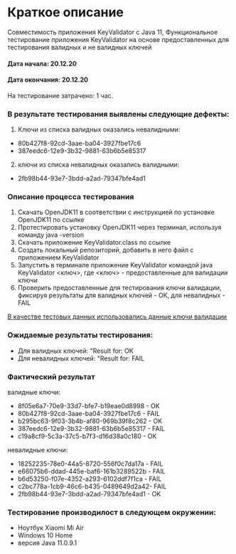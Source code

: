 # Краткое описание
 Совместимость приложения KeyValidator c Java 11, Функциональное тестирование приложения KeyValidator на основе предоставленных для тестирования валидных и не валидных ключей
#### Дата начала: 20.12.20
#### Дата окончания: 20.12.20

На тестирование затрачено: 1 час.

### В результате тестирования выявлены следующие дефекты:
1. Ключи из списка валидных оказались невалидными:
* 80b427f8-92cd-3aae-ba04-3927fbe17c6
* 387eedc6-12e9-3b32-9881-63b6b5e85317
2. ключи из списка невалидных оказались валидными:
* 2fb98b44-93e7-3bdd-a2ad-79347bfe4ad1

### Описание процесса тестирования
1. Скачать OpenJDK11 в соответствии с инструкцией по установке OpenJDK11 по ссылке
2. Протестировать установку OpenJDK11 через терминал, используя команду java -version
3. Скачать приложение KeyValidator.class по ссылке
4. Создать локальный репозиторий, добавить в него файл с приложением KeyValidator
5. Запустить в терминале приложение KeyValidator командой java KeyValidator <ключ>, где <ключ> - предоставленные для валидации ключи
6. Проверить предоставленные для тестирования ключи валидации, фиксируя результаты для валидных ключей - ОК, для невалидных - FAIL

[В качестве тестовых данных использовались данные ключи валидации ](https://github.com/netology-code/javaqa-homeworks/blob/master/intro/user-manual.md)

### Ожидаемые результаты тестирования:

* Для валидных ключей:
 "Result for: OK
* Для невалидных ключей:
 "Result for: FAIL
### Фактический результат
валидные ключи:
* 8f05e6a7-70e9-33d7-bfe7-b19eae0d8998 - OK
* 80b427f8-92cd-3aae-ba04-3927fbe17c6 - FAIL
* b295bc63-9f03-3b4b-af80-969b39f8c262 - OK
* 387eedc6-12e9-3b32-9881-63b6b5e85317 - FAIL
* c19a8cf9-5c3a-37c5-b7f3-d16d38a0c180 - OK

невалидные ключи:
* 18252235-78e0-44a5-8720-556f0c7da17a - FAIL
* e66075b6-ddad-445e-baf6-161b3289522b - FAIL
* b6d53250-f07e-4352-a293-6102ddf7f1ca - FAIL
* c2bc778a-1cb9-46c6-b435-0489649d2a42- FAIL
* 2fb98b44-93e7-3bdd-a2ad-79347bfe4ad1 - OK

### Тестирование производилост в следующем окружении:
* Ноутбук Xiaomi Mi Air
* Windows 10 Home
* версия Java 11.0.9.1




